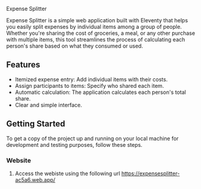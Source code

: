 Expense Splitter

Expense Splitter is a simple web application built with Eleventy that helps you easily split expenses by individual items among a group of people. Whether you're sharing the cost of groceries, a meal, or any other purchase with multiple items, this tool streamlines the process of calculating each person's share based on what they consumed or used.

## Features

*   Itemized expense entry: Add individual items with their costs.
*   Assign participants to items: Specify who shared each item.
*   Automatic calculation: The application calculates each person's total share.
*   Clear and simple interface.

## Getting Started

To get a copy of the project up and running on your local machine for development and testing purposes, follow these steps.

### Website 

1. Access the webiste using the following url https://expensesplitter-ac5a6.web.app/




